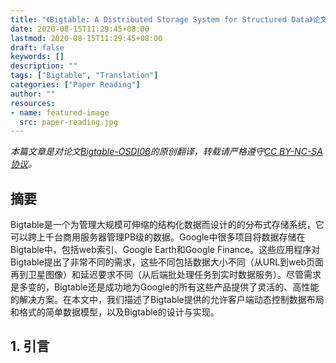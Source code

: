 ```yaml
---
title: "《Bigtable: A Distributed Storage System for Structured Data》论文翻译（BigTable-OSDI06）"
date: 2020-08-15T11:29:45+08:00
lastmod: 2020-08-15T11:29:45+08:00
draft: false
keywords: []
description: ""
tags: ["Bigtable", "Translation"]
categories: ["Paper Reading"]
author: ""
resources:
- name: featured-image
  src: paper-reading.jpg
---
```


*本篇文章是对论文[Bigtable-OSDI06](https://static.googleusercontent.com/media/research.google.com/zh-CN//archive/bigtable-osdi06.pdf)的原创翻译，转载请严格遵守[CC BY-NC-SA协议](https://creativecommons.org/licenses/by-nc-sa/4.0/)。*


<!--more-->

## 摘要

Bigtable是一个为管理大规模可伸缩的结构化数据而设计的的分布式存储系统，它可以跨上千台商用服务器管理PB级的数据。Google中很多项目将数据存储在Bigtable中，包括web索引、Google Earth和Google Finance。这些应用程序对Bigtable提出了非常不同的需求，这些不同包括数据大小不同（从URL到web页面再到卫星图像）和延迟要求不同（从后端批处理任务到实时数据服务）。尽管需求是多变的，Bigtable还是成功地为Google的所有这些产品提供了灵活的、高性能的解决方案。在本文中，我们描述了Bigtable提供的允许客户端动态控制数据布局和格式的简单数据模型，以及Bigtable的设计与实现。

## 1. 引言

